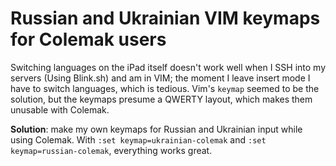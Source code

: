 # Russian and Ukrainian VIM keymaps for Colemak users

Switching languages on the iPad itself doesn't work well when I SSH into my servers (Using Blink.sh) and am in VIM; the moment I leave insert mode I have to switch languages, which is tedious.
Vim's `keymap` seemed to be the solution, but the keymaps presume a QWERTY layout, which makes them unusable with Colemak. 

**Solution**: make my own keymaps for Russian and Ukrainian input while using Colemak. With `:set keymap=ukrainian-colemak` and `:set keymap=russian-colemak`, everything works great.
